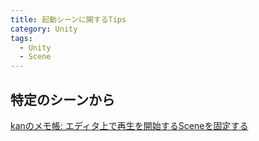 ```yaml
---
title: 起動シーンに関するTips
category: Unity
tags:
  - Unity
  - Scene
---
```




## 特定のシーンから


[kanのメモ帳: エディタ上で再生を開始するSceneを固定する](https://kan-kikuchi.hatenablog.com/entry/playModeStartScene)